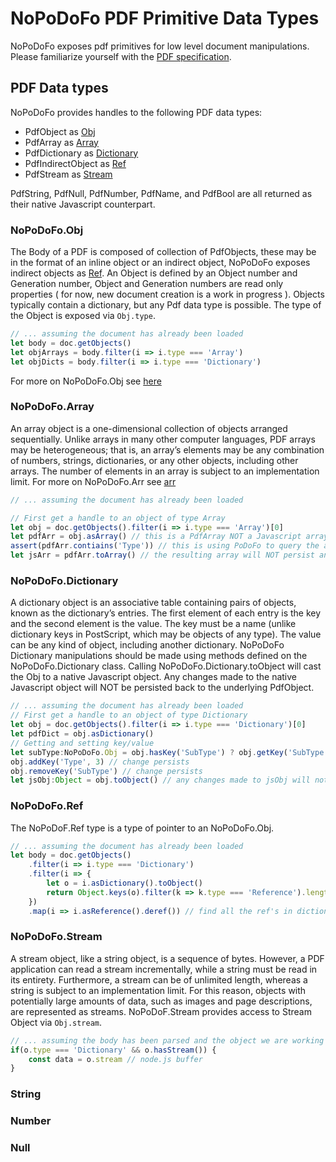 # NoPoDoFo PDF Primitive Data Types

NoPoDoFo exposes pdf primitives for low level document manipulations.
Please familiarize yourself with the [PDF specification](http://wwwimages.adobe.com/content/dam/acom/en/devnet/pdf/pdf_reference_archive/pdf_reference_1-7.pdf). 

## PDF Data types

NoPoDoFo provides handles to the following PDF data types:
 - PdfObject as [Obj](#NoPoDoFo.Obj)
 - PdfArray as [Array](#NoPoDoFo.Array)
 - PdfDictionary as [Dictionary](#NoPoDoFo.Dictionary)
 - PdfIndirectObject as [Ref](#NoPoDoFo.Ref)
 - PdfStream as [Stream](#NoPoDoFo.Stream)
 
PdfString, PdfNull, PdfNumber, PdfName, and PdfBool are all returned as their native Javascript counterpart.

### NoPoDoFo.Obj
The Body of a PDF is composed of collection of PdfObjects, these may be in the format of an inline object or an indirect object, NoPoDoFo exposes indirect objects as [Ref](#NoPoDoFo.Ref). 
An Object is defined by an Object number and Generation number, Object and Generation numbers are read only properties ( for now, new document creation is a work in progress ).
Objects typically contain a dictionary, but any Pdf data type is possible.
The type of the Object is exposed via `Obj.type`.

``` typescript
// ... assuming the document has already been loaded
let body = doc.getObjects()
let objArrays = body.filter(i => i.type === 'Array')
let objDicts = body.filter(i => i.type === 'Dictionary')
```
For more on NoPoDoFo.Obj see [here](../docs/classes/_object_.obj.html)

### NoPoDoFo.Array
An array object is a one-dimensional collection of objects arranged sequentially. Unlike arrays in many other computer languages, PDF arrays may be heterogeneous; that is, an array’s elements may be any combination of numbers, strings, dictionaries, or any other objects, including other arrays. The number of elements in an array is subject to an implementation limit.
For more on NoPoDoFo.Arr see [arr](../docs/classes/_arr_.arr.html)

``` typescript
// ... assuming the document has already been loaded

// First get a handle to an object of type Array
let obj = doc.getObjects().filter(i => i.type === 'Array')[0]
let pdfArr = obj.asArray() // this is a PdfArray NOT a Javascript array
assert(pdfArr.contiains('Type')) // this is using PoDoFo to query the array
let jsArr = pdfArr.toArray() // the resulting array will NOT persist any changes back to the underlying pdf array
```

### NoPoDoFo.Dictionary
A dictionary object is an associative table containing pairs of objects, known as the dictionary’s entries. The first element of each entry is the key and the second element is the value. The key must be a name (unlike dictionary keys in PostScript, which may be objects of any type). The value can be any kind of object, including another dictionary.
NoPoDoFo Dictionary manipulations should be made using methods defined on the NoPoDoFo.Dictionary class. Calling NoPoDoFo.Dictionary.toObject will cast the Obj to a native Javascript object. Any changes made to the native Javascript object will NOT be persisted back to the underlying PdfObject.

``` typescript
// ... assuming the document has already been loaded
// First get a handle to an object of type Dictionary
let obj = doc.getObjects().filter(i => i.type === 'Dictionary')[0]
let pdfDict = obj.asDictionary()
// Getting and setting key/value
let subType:NoPoDoFo.Obj = obj.hasKey('SubType') ? obj.getKey('SubType'): undefined
obj.addKey('Type', 3) // change persists
obj.removeKey('SubType') // change persists
let jsObj:Object = obj.toObject() // any changes made to jsObj will not persist
```
### NoPoDoFo.Ref
The NoPoDoF.Ref type is a type of pointer to an NoPoDoFo.Obj. 
``` typescript
// ... assuming the document has already been loaded
let body = doc.getObjects()
    .filter(i => i.type === 'Dictionary')
    .filter(i => {
        let o = i.asDictionary().toObject()
        return Object.keys(o).filter(k => k.type === 'Reference').length > 0
    })
    .map(i => i.asReference().deref()) // find all the ref's in dictionary objects and 'deref' to NoPoDoFo.Obj
```

### NoPoDoFo.Stream
A stream object, like a string object, is a sequence of bytes. However, a PDF application can read a stream incrementally, while a string must be read in its entirety. Furthermore, a stream can be of unlimited length, whereas a string is subject to an implementation limit. For this reason, objects with potentially large amounts of data, such as images and page descriptions, are represented as streams.
NoPoDoF.Stream provides access to Stream Object via `Obj.stream`. 
``` typescript
// ... assuming the body has been parsed and the object we are working with is a dictionary
if(o.type === 'Dictionary' && o.hasStream()) {
    const data = o.stream // node.js buffer
}
```

### String

### Number

### Null